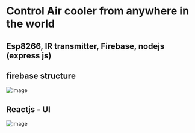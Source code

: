 # Control Air cooler from anywhere in the world
## Esp8266, IR transmitter, Firebase, nodejs (express js)

## firebase structure
![image](https://user-images.githubusercontent.com/42828697/159124760-67549f5c-3f08-4f9b-8937-de2abcc689e4.png)

## Reactjs - UI
![image](https://user-images.githubusercontent.com/42828697/159124791-c06ead0b-bb2d-4205-8ba5-45088f08b753.png)

